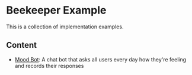 # Beekeeper Example
This is a collection of implementation examples.

## Content
- [Mood Bot](mood_bot/README.md): A chat bot that asks all users every day how they're feeling and records their responses
